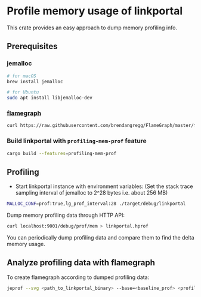# Profile memory usage of linkportal

This crate provides an easy approach to dump memory profiling info.

## Prerequisites

### jemalloc

```bash
# for macOS
brew install jemalloc

# for Ubuntu
sudo apt install libjemalloc-dev
```

### [flamegraph](https://github.com/brendangregg/FlameGraph)

```bash
curl https://raw.githubusercontent.com/brendangregg/FlameGraph/master/flamegraph.pl > ./flamegraph.pl 
```

### Build linkportal with `profiling-mem-prof` feature

```bash
cargo build --features=profiling-mem-prof
```

## Profiling

- Start linkportal instance with environment variables: (Set the stack trace sampling interval of jemalloc to 2^28 bytes i.e. about 256 MB)

```bash
MALLOC_CONF=prof:true,lg_prof_interval:28 ./target/debug/linkportal
```

Dump memory profiling data through HTTP API:

```bash
curl localhost:9001/debug/prof/mem > linkportal.hprof
```

You can periodically dump profiling data and compare them to find the delta memory usage.

## Analyze profiling data with flamegraph

To create flamegraph according to dumped profiling data:

```bash
jeprof --svg <path_to_linkportal_binary> --base=<baseline_prof> <profile_data> > output.svg
```
